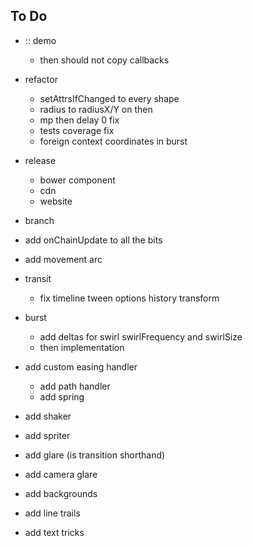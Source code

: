 ## To Do

- :: demo
  - then should not copy callbacks
- refactor
  - setAttrsIfChanged to every shape
  - radius to radiusX/Y on then
  - mp then delay 0 fix
  - tests coverage fix
  - foreign context coordinates in burst
  
- release
  - bower component
  - cdn
  - website
- branch
- add onChainUpdate to all the bits
- add movement arc
- transit
  - fix timeline tween options history transform
- burst
  - add deltas for swirl swirlFrequency and swirlSize
  - then implementation
- add custom easing handler
  - add path handler
  - add spring
- add shaker
- add spriter
- add glare (is transition shorthand)
- add camera glare
- add backgrounds
- add line trails
- add text tricks